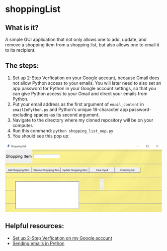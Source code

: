 # shoppingList
## What is it?
A simple GUI application that not only allows one to add, update, and remove a shopping item from a shopping list, but also allows one to email it to its recipient.

## The steps:
1. Set up 2-Step Verfication on your Google account, because Gmail does not allow Python access to your emails. You will later need to also set an app password for Python in your Google account settings, so that you can give Python access to your Gmail and direct your emails from Python.
2. Put your email address as the first argument of ```email_content``` in ```emailInPython.py``` and Python's unique 16-character app password-excluding spaces-as its second argument.
3. Navigate to the directory where my cloned repository will be on your computer.
4. Run this command: ```python shopping_list_oop.py``` 
5. You should see this pop up:  

![](README%20materials/shoppinglist%20screen.jpg)


    
## Helpful resources:
- [Set up 2-Step Verfication on my Google  account](https://towardsdatascience.com/automate-sending-emails-with-gmail-in-python-449cc0c3c317) 
- [Sending emails in Python](https://realpython.com/python-send-email/)

